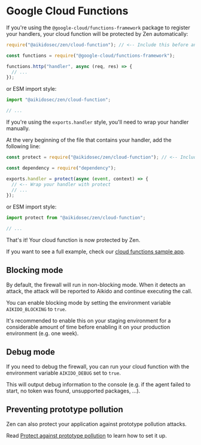 # Google Cloud Functions

If you're using the `@google-cloud/functions-framework` package to register your handlers, your cloud function will be protected by Zen automatically:

```js
require("@aikidosec/zen/cloud-function"); // <-- Include this before any other code or imports

const functions = require("@google-cloud/functions-framework");

functions.http("handler", async (req, res) => {
  // ...
});
```

or ESM import style:

```js
import "@aikidosec/zen/cloud-function";

// ...
```

If you're using the `exports.handler` style, you'll need to wrap your handler manually.

At the very beginning of the file that contains your handler, add the following line:

```js
const protect = require("@aikidosec/zen/cloud-function"); // <-- Include this before any other code or imports

const dependency = require("dependency");

exports.handler = protect(async (event, context) => {
  // <-- Wrap your handler with protect
  // ...
});
```

or ESM import style:

```js
import protect from "@aikidosec/zen/cloud-function";

// ...
```

That's it! Your cloud function is now protected by Zen.

If you want to see a full example, check our [cloud functions sample app](../sample-apps/cloud-functions-v1-mongodb).

## Blocking mode

By default, the firewall will run in non-blocking mode. When it detects an attack, the attack will be reported to Aikido and continue executing the call.

You can enable blocking mode by setting the environment variable `AIKIDO_BLOCKING` to `true`.

It's recommended to enable this on your staging environment for a considerable amount of time before enabling it on your production environment (e.g. one week).

## Debug mode

If you need to debug the firewall, you can run your cloud function with the environment variable `AIKIDO_DEBUG` set to `true`.

This will output debug information to the console (e.g. if the agent failed to start, no token was found, unsupported packages, ...).

## Preventing prototype pollution

Zen can also protect your application against prototype pollution attacks.

Read [Protect against prototype pollution](./prototype-pollution.md) to learn how to set it up.
